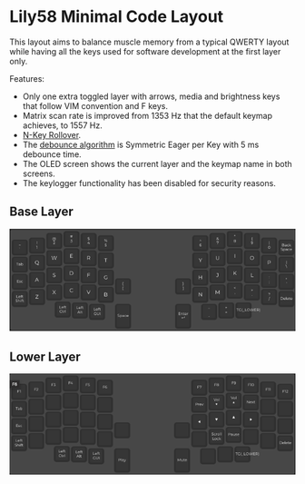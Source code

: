 # Lily58 Minimal Code Layout

This layout aims to balance muscle memory from a typical QWERTY layout while
having all the keys used for software development at the first layer only.

Features:

- Only one extra toggled layer with arrows, media and brightness keys that
  follow VIM convention and F keys.
- Matrix scan rate is improved from 1353 Hz that the default keymap achieves, to
  1557 Hz.
- [N-Key Rollover](https://en.wikipedia.org/wiki/Key_rollover#n-key_rollover).
- The
  [debounce algorithm](https://docs.qmk.fm/#/feature_debounce_type?id=types-of-debounce-algorithms)
  is Symmetric Eager per Key with 5 ms debounce time.
- The OLED screen shows the current layer and the keymap name in both screens.
- The keylogger functionality has been disabled for security reasons.

## Base Layer

![Base Layer](../../../../.github/images/base.png)

## Lower Layer

![Lower Layer](../../../../.github/images/lower.png)
